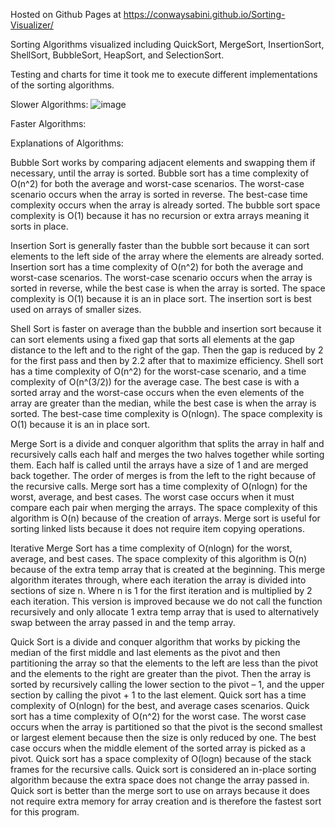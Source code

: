 Hosted on Github Pages at https://conwaysabini.github.io/Sorting-Visualizer/

Sorting Algorithms visualized including QuickSort, MergeSort, InsertionSort, ShellSort, BubbleSort, HeapSort, and SelectionSort.

Testing and charts for time it took me to execute different implementations of the sorting algorithms.

Slower Algorithms:
![image](https://user-images.githubusercontent.com/53063791/153731668-461d425e-eeee-478b-920c-eedf5ebbbdf4.png)


Faster Algorithms:



Explanations of Algorithms:

Bubble Sort works by comparing adjacent elements and swapping them if necessary, until the array is sorted. Bubble sort has a time complexity of O(n^2) for both the average and worst-case scenarios. The worst-case scenario occurs when the array is sorted in reverse. The best-case time complexity occurs when the array is already sorted. The bubble sort space complexity is O(1) because it has no recursion or extra arrays meaning it sorts in place. 

Insertion Sort is generally faster than the bubble sort because it can sort elements to the left side of the array where the elements are already sorted. Insertion sort has a time complexity of O(n^2) for both the average and worst-case scenarios. The worst-case scenario occurs when the array is sorted in reverse, while the best case is when the array is sorted. The space complexity is O(1) because it is an in place sort. The insertion sort is best used on arrays of smaller sizes.

Shell Sort is faster on average than the bubble and insertion sort because it can sort elements using a fixed gap that sorts all elements at the gap distance to the left and to the right of the gap. Then the gap is reduced by 2 for the first pass and then by 2.2 after that to maximize efficiency. Shell sort has a time complexity of O(n^2) for the worst-case scenario, and a time complexity of O(n^(3/2)) for the average case. The best case is with a sorted array and the worst-case occurs when the even elements of the array are greater than the median, while the best case is when the array is sorted. The best-case time complexity is O(nlogn). The space complexity is O(1) because it is an in place sort.

Merge Sort is a divide and conquer algorithm that splits the array in half and recursively calls each half and merges the two halves together while sorting them. Each half is called until the arrays have a size of 1 and are merged back together. The order of merges is from the left to the right because of the recursive calls. Merge sort has a time complexity of O(nlogn) for the worst, average, and best cases. The worst case occurs when it must compare each pair when merging the arrays. The space complexity of this algorithm is O(n) because of the creation of arrays. Merge sort is useful for sorting linked lists because it does not require item copying operations. 

Iterative Merge Sort has a time complexity of O(nlogn) for the worst, average, and best cases. The space complexity of this algorithm is O(n) because of the extra temp array that is created at the beginning. This merge algorithm iterates through, where each iteration the array is divided into sections of size n. Where n is 1 for the first iteration and is multiplied by 2 each iteration. This version is improved because we do not call the function recursively and only allocate 1 extra temp array that is used to alternatively swap between the array passed in and the temp array. 

Quick Sort is a divide and conquer algorithm that works by picking the median of the first middle and last elements as the pivot and then partitioning the array so that the elements to the left are less than the pivot and the elements to the right are greater than the pivot. Then the array is sorted by recursively calling the lower section to the pivot – 1, and the upper section by calling the pivot + 1 to the last element. Quick sort has a time complexity of O(nlogn) for the best, and average cases scenarios. Quick sort has a time complexity of O(n^2) for the worst case. The worst case occurs when the array is partitioned so that the pivot is the second smallest or largest element because then the size is only reduced by one. The best case occurs when the middle element of the sorted array is picked as a pivot. Quick sort has a space complexity of O(logn) because of the stack frames for the recursive calls. Quick sort is considered an in-place sorting algorithm because the extra space does not change the array passed in. Quick sort is better than the merge sort to use on arrays because it does not require extra memory for array creation and is therefore the fastest sort for this program.



